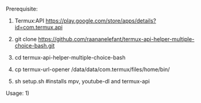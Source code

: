 Prerequisite:
1) Termux:API
https://play.google.com/store/apps/details?id=com.termux.api

1) git clone https://github.com/raananelefant/termux-api-helper-multiple-choice-bash.git
2) cd termux-api-helper-multiple-choice-bash
3) cp termux-url-opener /data/data/com.termux/files/home/bin/
4) sh setup.sh #installs mpv, youtube-dl and termux-api

Usage:
1)
